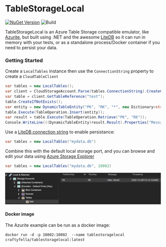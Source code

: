 # TableStorageLocal

[![NuGet Version](http://img.shields.io/nuget/v/TableStorageLocal.svg?style=flat)](https://www.nuget.org/packages/TableStorageLocal/)
![Build](https://github.com/CraftyFella/TableStorageLocal/workflows/Build/badge.svg)

TableStorageLocal is an Azure Table Storage compatible emulator, like [Azurite](https://github.com/Azure/Azurite), but built using .NET and the awesome [LiteDB](https://www.litedb.org/) so it can run in memory with your tests, or as a standalone process/Docker container if you need to persist your data.

### Getting Started

Create a `LocalTables` instance then use the `ConnectionString` property to create a `CloudTableClient`

```csharp
var tables = new LocalTables();
var client = CloudStorageAccount.Parse(tables.ConnectionString).CreateCloudTableClient();
var table = client.GetTableReference("test");
table.CreateIfNotExists();
var entity = new DynamicTableEntity("PK", "RK", "*", new Dictionary<string, EntityProperty>() { { "Message", EntityProperty.GeneratePropertyForString("Hello, World!") } });
table.Execute(TableOperation.Insert(entity));
var result = table.Execute(TableOperation.Retrieve("PK", "RK"));
Console.WriteLine(((DynamicTableEntity)result.Result).Properties["Message"]);
```

Use a [LiteDB connection string](https://www.litedb.org/docs/connection-string/) to enable persistance:
```csharp
var tables = new LocalTables("mydata.db")
```

Combine this with the default local storage port, and you can browse and edit your data using [Azure Storage Explorer](https://azure.microsoft.com/en-us/features/storage-explorer/)
```csharp
var tables = new LocalTables("mydata.db", 10002)
```

![Storage Explorer](StorageExplorer.png)

#### Docker image

The Azurite example can be run as a docker image:

```
docker run -d -p 10002:10002  --name tablestoragelocal craftyfella/tablestoragelocal:latest
```
